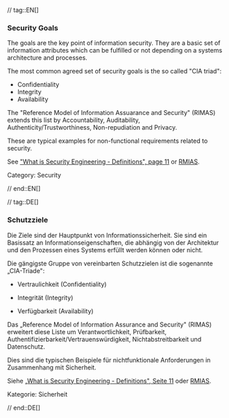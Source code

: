 // tag::EN[]
### Security Goals

The goals are the key point of information security. They are a basic set of
information attributes which can be fulfilled or not depending on a systems
architecture and processes.

The most common agreed set of security goals is the so called "CIA triad":

* Confidentiality
* Integrity
* Availability

The "Reference Model of Information Assuarance and Security" (RIMAS) extends
this list by Accountability, Auditability, Authenticity/Trustworthiness,
Non-repudiation and Privacy.

These are typical examples for non-functional requirements related to security.

See ["What is Security Engineering - Definitions", page 11](#ref-anderson-2008) or [RMIAS](#ref-rmias-2013).

Category: Security


// end::EN[]

// tag::DE[]
### Schutzziele

Die Ziele sind der Hauptpunkt von Informationssicherheit. Sie sind ein
Basissatz an Informationseigenschaften, die abhängig von der
Architektur und den Prozessen eines Systems erfüllt werden können oder
nicht.

Die gängigste Gruppe von vereinbarten Schutzzielen ist die sogenannte
„CIA-Triade":

-   Vertraulichkeit (Confidentiality)

-   Integrität (Integrity)

-   Verfügbarkeit (Availability)

Das „Reference Model of Information Assurance and Security" (RIMAS)
erweitert diese Liste um Verantwortlichkeit, Prüfbarkeit,
Authentifizierbarkeit/Vertrauenswürdigkeit, Nichtabstreitbarkeit und
Datenschutz.

Dies sind die typischen Beispiele für nichtfunktionale Anforderungen
in Zusammenhang mit Sicherheit.

Siehe [„What is Security Engineering - Definitions", Seite 11](#ref-anderson-2008) oder [RMIAS](#ref-rmias-2013).

Kategorie: Sicherheit


// end::DE[]

